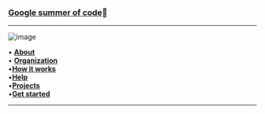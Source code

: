 
   ### [Google summer of code](https://summerofcode.withgoogle.com/)💎                    
   
   --------------------------------------------------------------------------------------------------------------------------------------------------           
   
   ![image](https://user-images.githubusercontent.com/85113970/135739035-ec9b3775-2f62-49f6-ac66-e0b27e60aeec.png)


   • [**About**](https://summerofcode.withgoogle.com/about/)              
   • [**Organization**](https://summerofcode.withgoogle.com/organizations/?sp-page=2)                                             
   •[**How it works**](https://summerofcode.withgoogle.com/how-it-works/)                                       
   •[**Help**](https://summerofcode.withgoogle.com/help/)                                             
   •[**Projects**](https://summerofcode.withgoogle.com/projects/)                                                        
   •[**Get started**](https://summerofcode.withgoogle.com/get-started/)                                  
   
   -----------------------------------------------------------------------------------------------------------------------------------------------------   
   
